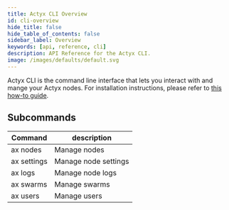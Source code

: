 ```yaml
---
title: Actyx CLI Overview
id: cli-overview
hide_title: false
hide_table_of_contents: false
sidebar_label: Overview
keywords: [api, reference, cli]
description: API Reference for the Actyx CLI.
image: /images/defaults/default.svg
---
```


Actyx CLI is the command line interface that lets you interact with and mange your Actyx nodes.
For installation instructions, please refer to [this how-to guide](../../how-to/local-development/install-cli-node-manager.mdx).

<h2>Subcommands</h2>

| Command      | description                 |
| ------------ | --------------------------- |
| ax nodes     | Manage nodes                |
| ax settings  | Manage node settings        |
| ax logs      | Manage node logs            |
| ax swarms    | Manage swarms               |
| ax users     | Manage users                |
